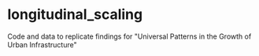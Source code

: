 # longitudinal_scaling
Code and data to replicate findings for "Universal Patterns in the Growth of Urban Infrastructure"
